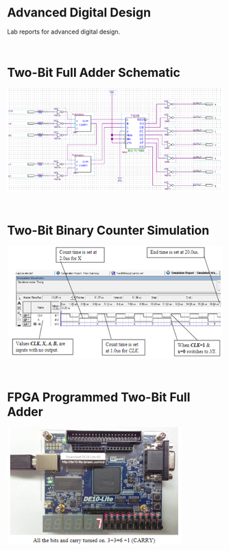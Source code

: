 # Advanced Digital Design

Lab reports for advanced digital design.

<br>

# Two-Bit Full Adder Schematic 

![](images/two-bit.png)

<br>

# Two-Bit Binary Counter Simulation

![](images/sim.png)

<br>

# FPGA Programmed Two-Bit Full Adder

![](images/pro.png)
